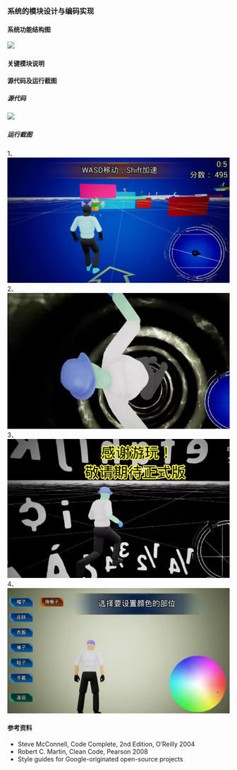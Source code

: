 ### 系统的模块设计与编码实现
#### 系统功能结构图
![](https://github.com/SoftwareEngineeringCourse/SoftWareEngineeringReport/blob/main/Week15/%E7%B3%BB%E7%BB%9F%E5%8A%9F%E8%83%BD%E7%BB%93%E6%9E%84%E5%9B%BE.drawio)
#### 关键模块说明
#### 源代码及运行截图
##### 源代码
![](https://github.com/SoftwareEngineeringCourse/SoftEngineeringRepository/master)
##### 运行截图
1、
![](https://github.com/SoftwareEngineeringCourse/SoftWareEngineeringReport/blob/main/Week15/1.jpg)
2、
![](https://github.com/SoftwareEngineeringCourse/SoftWareEngineeringReport/blob/main/Week15/2.jpg)
3、
![](https://github.com/SoftwareEngineeringCourse/SoftWareEngineeringReport/blob/main/Week15/3.png)
4、
![](https://github.com/SoftwareEngineeringCourse/SoftWareEngineeringReport/blob/main/Week15/4.jpg)
#### 参考资料
* Steve McConnell, Code Complete, 2nd Edition, O’Reilly 2004
* Robert C. Martin, Clean Code, Pearson 2008
* Style guides for Google-originated open-source projects